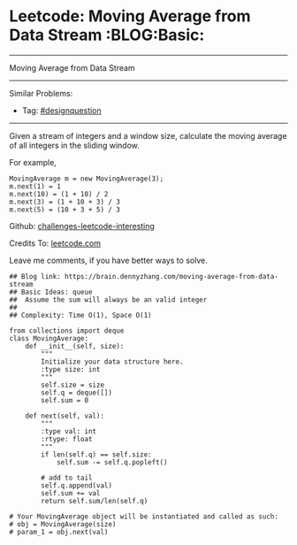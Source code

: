 # Leetcode: Moving Average from Data Stream     :BLOG:Basic:


---

Moving Average from Data Stream  

---

Similar Problems:  
-   Tag: [#designquestion](https://brain.dennyzhang.com/tag/designquestion)

---

Given a stream of integers and a window size, calculate the moving average of all integers in the sliding window.  

For example,  

    MovingAverage m = new MovingAverage(3);
    m.next(1) = 1
    m.next(10) = (1 + 10) / 2
    m.next(3) = (1 + 10 + 3) / 3
    m.next(5) = (10 + 3 + 5) / 3

Github: [challenges-leetcode-interesting](https://github.com/DennyZhang/challenges-leetcode-interesting/tree/master/moving-average-from-data-stream)  

Credits To: [leetcode.com](https://leetcode.com/problems/moving-average-from-data-stream/description/)  

Leave me comments, if you have better ways to solve.  

    ## Blog link: https://brain.dennyzhang.com/moving-average-from-data-stream
    ## Basic Ideas: queue
    ##  Assume the sum will always be an valid integer
    ##
    ## Complexity: Time O(1), Space O(1)
    
    from collections import deque
    class MovingAverage:
        def __init__(self, size):
            """
            Initialize your data structure here.
            :type size: int
            """
            self.size = size
            self.q = deque([])
            self.sum = 0
    
        def next(self, val):
            """
            :type val: int
            :rtype: float
            """
            if len(self.q) == self.size:
                self.sum -= self.q.popleft()
    
            # add to tail
            self.q.append(val)
            self.sum += val
            return self.sum/len(self.q)
    
    # Your MovingAverage object will be instantiated and called as such:
    # obj = MovingAverage(size)
    # param_1 = obj.next(val)